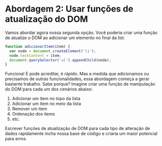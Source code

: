 # Abordagem 2: Usar funções de atualização do DOM
Vamos abordar agora nossa segunda opção. Você poderia criar uma função de atualize o DOM ao adicionar
um elemento no final da list:

```javascript
function adicionarItem(item) {
  var node = document.createElement('li');
  node.textContent = item;
  document.querySelector('ul').appendChild(node);
}
```

Funciona! E pode acreditar, é rápido. Mas a medida que adicionamos ou precisamos de outras funcionalidades, essa abordagem
começa a gerar bastante trabalho. Sabe porque? Imagine criar uma função de manipulação do DOM para cada um dos cenários abaixo:

1. Adicionar um item no topo da lista
2. Adicionar um item no meio da lista
3. Remover um item
4. Ordenação dos items
5. etc.

Escrever funções de atualização de DOM para cada tipo de alteração de dados rapidamente incha nossa base de código
e criaria um maior potencial para erros.